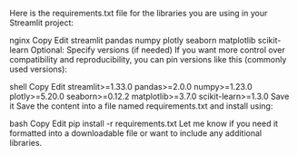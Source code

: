 Here is the requirements.txt file for the libraries you are using in your Streamlit project:

nginx
Copy
Edit
streamlit
pandas
numpy
plotly
seaborn
matplotlib
scikit-learn
Optional: Specify versions (if needed)
If you want more control over compatibility and reproducibility, you can pin versions like this (commonly used versions):

shell
Copy
Edit
streamlit>=1.33.0
pandas>=2.0.0
numpy>=1.23.0
plotly>=5.20.0
seaborn>=0.12.2
matplotlib>=3.7.0
scikit-learn>=1.3.0
Save it
Save the content into a file named requirements.txt and install using:

bash
Copy
Edit
pip install -r requirements.txt
Let me know if you need it formatted into a downloadable file or want to include any additional libraries.